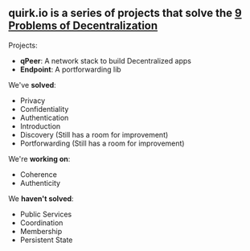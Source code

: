 ## quirk.io is a series of projects that solve the <a href="https://medium.com/swlh/a-unified-theory-of-decentralization-151d6f39e38">9 Problems of Decentralization</a>

Projects:
- <b>qPeer</b>: A network stack to build Decentralized apps
- <b>Endpoint</b>: A portforwarding lib

We've <b>solved</b>:

- Privacy
- Confidentiality
- Authentication
- Introduction
- Discovery (Still has a room for improvement)
- Portforwarding (Still has a room for improvement)

We're <b>working on</b>:
- Coherence
- Authenticity

We <b>haven't solved</b>:
- Public Services
- Coordination
- Membership
- Persistent State
